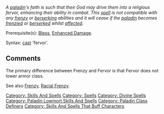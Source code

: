 *A [paladin](:Category:_Paladins "wikilink")'s faith is such that their
God may drive them into a religious fervor, enhancing their ability in
combat. This [spell](:Category:_Spells "wikilink") is not compatible
with any [frenzy](Frenzy "wikilink") or [berserking](Berserk "wikilink")
abilities and it will cease if the
[paladin](:Category:_Paladins "wikilink") becomes
[frenzied](Frenzy "wikilink") or [berserked](Berserk "wikilink") whilst
[affected](Affects "wikilink").*

Prerequisite(s): [Bless](Bless "wikilink"), [Enhanced
Damage](Enhanced_Damage "wikilink").

Syntax: [cast](Cast "wikilink") 'fervor'.

## Comments

The primary difference between Frenzy and Fervor is that Fervor does not
lower armor class.

See also [Frenzy](Frenzy "wikilink"), [Racial
Frenzy](Racial_Frenzy "wikilink").

[Category: Skills And Spells](Category:_Skills_And_Spells "wikilink")
[Category: Spells](Category:_Spells "wikilink") [Category: Divine
Spells](Category:_Divine_Spells "wikilink") [Category: Paladin Lowmort
Skills And
Spells](Category:_Paladin_Lowmort_Skills_And_Spells "wikilink")
[Category: Paladin Class
Definers](Category:_Paladin_Class_Definers "wikilink") [Category: Skills
And Spells That Buff
Characters](Category:_Skills_And_Spells_That_Buff_Characters "wikilink")
